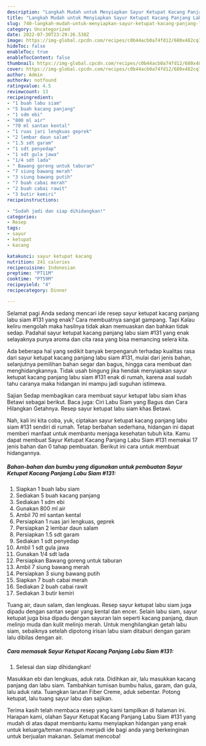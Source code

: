 ```yaml
---
description: "Langkah Mudah untuk Menyiapkan Sayur Ketupat Kacang Panjang Labu Siam #131 yang Bisa Manjain Lidah, Buat Buka Puasa}"
title: "Langkah Mudah untuk Menyiapkan Sayur Ketupat Kacang Panjang Labu Siam #131 yang Bisa Manjain Lidah, Buat Buka Puasa}"
slug: 740-langkah-mudah-untuk-menyiapkan-sayur-ketupat-kacang-panjang-labu-siam-131-yang-bisa-manjain-lidah-buat-buka-puasa
category: Uncategorized
date: 2022-07-30T23:29:26.538Z
image: https://img-global.cpcdn.com/recipes/c0b44acb0a74fd12/680x482cq70/sayur-ketupat-kacang-panjang-labu-siam-131-foto-resep-utama.jpg
hideToc: false
enableToc: true
enableTocContent: false
thumbnail: https://img-global.cpcdn.com/recipes/c0b44acb0a74fd12/680x482cq70/sayur-ketupat-kacang-panjang-labu-siam-131-foto-resep-utama.jpg
cover: https://img-global.cpcdn.com/recipes/c0b44acb0a74fd12/680x482cq70/sayur-ketupat-kacang-panjang-labu-siam-131-foto-resep-utama.jpg
author: Admin
authorAv: notfound
ratingvalue: 4.5
reviewcount: 13
recipeingredient:
- "1 buah labu siam"
- "5 buah kacang panjang"
- "1 sdm ebi"
- "800 ml air"
- "70 ml santan kental"
- "1 ruas jari lengkuas geprek"
- "2 lembar daun salam"
- "1.5 sdt garam"
- "1 sdt penyedap"
- "1 sdt gula jawa"
- "1/4 sdt lada"
- " Bawang goreng untuk taburan"
- "7 siung bawang merah"
- "3 siung bawang putih"
- "7 buah cabai merah"
- "2 buah cabai rawit"
- "3 butir kemiri"
recipeinstructions:

- "Sudah jadi dan siap dihidangkan!"
categories:
- Resep
tags:
- sayur
- ketupat
- kacang

katakunci: sayur ketupat kacang 
nutrition: 241 calories
recipecuisine: Indonesian
preptime: "PT11M"
cooktime: "PT59M"
recipeyield: "4"
recipecategory: Dinner

---
```



Selamat pagi Anda sedang mencari ide resep sayur ketupat kacang panjang labu siam #131 yang enak? Cara membuatnya sangat gampang. Tapi Kalau keliru mengolah maka hasilnya tidak akan memuaskan dan bahkan tidak sedap. Padahal sayur ketupat kacang panjang labu siam #131 yang enak selayaknya punya aroma dan cita rasa yang bisa memancing selera kita.


Ada beberapa hal yang sedikit banyak berpengaruh terhadap kualitas rasa dari sayur ketupat kacang panjang labu siam #131, mulai dari jenis bahan, selanjutnya pemilihan bahan segar dan bagus, hingga cara membuat dan menghidangkannya. Tidak usah bingung jika hendak menyiapkan sayur ketupat kacang panjang labu siam #131 enak di rumah, karena asal sudah tahu caranya maka hidangan ini mampu jadi suguhan istimewa.

Sajian Sedap membagikan cara membuat sayur ketupat labu siam khas Betawi sebagai berikut. Baca juga: Ciri Labu Siam yang Bagus dan Cara Hilangkan Getahnya. Resep sayur ketupat labu siam khas Betawi.


Nah, kali ini kita coba, yuk, ciptakan sayur ketupat kacang panjang labu siam #131 sendiri di rumah. Tetap berbahan sederhana, hidangan ini dapat memberi manfaat untuk membantu menjaga kesehatan tubuh kita. Kamu dapat membuat Sayur Ketupat Kacang Panjang Labu Siam #131 memakai 17 jenis bahan dan 0 tahap pembuatan. Berikut ini cara untuk membuat hidangannya.

<!--inarticleads1-->

##### Bahan-bahan dan bumbu yang digunakan untuk pembuatan Sayur Ketupat Kacang Panjang Labu Siam #131:

1. Siapkan 1 buah labu siam
1. Sediakan 5 buah kacang panjang
1. Sediakan 1 sdm ebi
1. Gunakan 800 ml air
1. Ambil 70 ml santan kental
1. Persiapkan 1 ruas jari lengkuas, geprek
1. Persiapkan 2 lembar daun salam
1. Persiapkan 1.5 sdt garam
1. Sediakan 1 sdt penyedap
1. Ambil 1 sdt gula jawa
1. Gunakan 1/4 sdt lada
1. Persiapkan  Bawang goreng untuk taburan
1. Ambil 7 siung bawang merah
1. Persiapkan 3 siung bawang putih
1. Siapkan 7 buah cabai merah
1. Sediakan 2 buah cabai rawit
1. Sediakan 3 butir kemiri


Tuang air, daun salam, dan lengkuas. Resep sayur ketupat labu siam juga dipadu dengan santan segar yang kental dan encer. Selain labu siam, sayur ketupat juga bisa dipadu dengan sayuran lain seperti kacang panjang, daun melinjo muda dan kulit melinjo merah. Untuk menghilangkan getah labu siam, sebaiknya setelah dipotong irisan labu siam ditaburi dengan garam lalu dibilas dengan air. 

<!--inarticleads2-->

##### Cara memasak Sayur Ketupat Kacang Panjang Labu Siam #131:


1. Selesai dan siap dihidangkan!

Masukkan ebi dan lengkuas, aduk rata. Didihkan air, lalu masukkan kacang panjang dan labu siam. Tambahkan tumisan bumbu halus, garam, dan gula, lalu aduk rata. Tuangkan larutan Fiber Creme, aduk sebentar. Potong ketupat, lalu tuang sayur labu dan sajikan. 

Terima kasih telah membaca resep yang kami tampilkan di halaman ini. Harapan kami, olahan Sayur Ketupat Kacang Panjang Labu Siam #131 yang mudah di atas dapat membantu kamu menyiapkan hidangan yang enak untuk keluarga/teman maupun menjadi ide bagi anda yang berkeinginan untuk berjualan makanan. Selamat mencoba!
